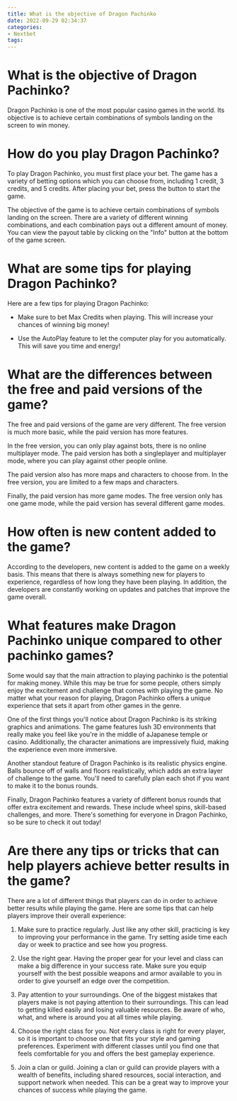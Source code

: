 ```yaml
---
title: What is the objective of Dragon Pachinko
date: 2022-09-29 02:34:37
categories:
- Nextbet
tags:
---
```



#  What is the objective of Dragon Pachinko?

Dragon Pachinko is one of the most popular casino games in the world. Its objective is to achieve certain combinations of symbols landing on the screen to win money.

# How do you play Dragon Pachinko?

To play Dragon Pachinko, you must first place your bet. The game has a variety of betting options which you can choose from, including 1 credit, 3 credits, and 5 credits. After placing your bet, press the button to start the game.

The objective of the game is to achieve certain combinations of symbols landing on the screen. There are a variety of different winning combinations, and each combination pays out a different amount of money. You can view the payout table by clicking on the "Info" button at the bottom of the game screen.

# What are some tips for playing Dragon Pachinko?

Here are a few tips for playing Dragon Pachinko:

- Make sure to bet Max Credits when playing. This will increase your chances of winning big money!

- Use the AutoPlay feature to let the computer play for you automatically. This will save you time and energy!

#  What are the differences between the free and paid versions of the game?

The free and paid versions of the game are very different. The free version is much more basic, while the paid version has more features.

In the free version, you can only play against bots, there is no online multiplayer mode. The paid version has both a singleplayer and multiplayer mode, where you can play against other people online.

The paid version also has more maps and characters to choose from. In the free version, you are limited to a few maps and characters.

Finally, the paid version has more game modes. The free version only has one game mode, while the paid version has several different game modes.

#  How often is new content added to the game?

According to the developers, new content is added to the game on a weekly basis. This means that there is always something new for players to experience, regardless of how long they have been playing. In addition, the developers are constantly working on updates and patches that improve the game overall.

#  What features make Dragon Pachinko unique compared to other pachinko games?

Some would say that the main attraction to playing pachinko is the potential for making money. While this may be true for some people, others simply enjoy the excitement and challenge that comes with playing the game. No matter what your reason for playing, Dragon Pachinko offers a unique experience that sets it apart from other games in the genre.

One of the first things you'll notice about Dragon Pachinko is its striking graphics and animations. The game features lush 3D environments that really make you feel like you're in the middle of aJapanese temple or casino. Additionally, the character animations are impressively fluid, making the experience even more immersive.

Another standout feature of Dragon Pachinko is its realistic physics engine. Balls bounce off of walls and floors realistically, which adds an extra layer of challenge to the game. You'll need to carefully plan each shot if you want to make it to the bonus rounds.

Finally, Dragon Pachinko features a variety of different bonus rounds that offer extra excitement and rewards. These include wheel spins, skill-based challenges, and more. There's something for everyone in Dragon Pachinko, so be sure to check it out today!

#  Are there any tips or tricks that can help players achieve better results in the game?

There are a lot of different things that players can do in order to achieve better results while playing the game. Here are some tips that can help players improve their overall experience:

1. Make sure to practice regularly. Just like any other skill, practicing is key to improving your performance in the game. Try setting aside time each day or week to practice and see how you progress.

2. Use the right gear. Having the proper gear for your level and class can make a big difference in your success rate. Make sure you equip yourself with the best possible weapons and armor available to you in order to give yourself an edge over the competition.

3. Pay attention to your surroundings. One of the biggest mistakes that players make is not paying attention to their surroundings. This can lead to getting killed easily and losing valuable resources. Be aware of who, what, and where is around you at all times while playing.

4. Choose the right class for you. Not every class is right for every player, so it is important to choose one that fits your style and gaming preferences. Experiment with different classes until you find one that feels comfortable for you and offers the best gameplay experience.

5. Join a clan or guild. Joining a clan or guild can provide players with a wealth of benefits, including shared resources, social interaction, and support network when needed. This can be a great way to improve your chances of success while playing the game.